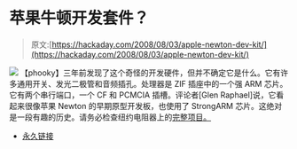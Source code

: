 # 苹果牛顿开发套件？

> 原文:[https://hackaday.com/2008/08/03/apple-newton-dev-kit/](https://hackaday.com/2008/08/03/apple-newton-dev-kit/)

![](../Images/000ecbd8faef3b5c7bb4e8d6eaec5e4b.png)
【phooky】三年前发现了这个奇怪的开发硬件，但并不确定它是什么。它有许多通用开关、发光二极管和音频插孔。处理器是 ZIF 插座中的一个强 ARM 芯片。它有两个串行端口，一个 CF 和 PCMCIA 插槽。评论者[Glen Raphael]说，它看起来很像苹果 Newton 的早期原型开发板，也使用了 StrongARM 芯片。这绝对是一段有趣的历史。请务必检查纽约电阻器上的[完整项目。](http://www.nycresistor.com/2008/08/01/help-me-id-this-device/)

*   [永久链接](http://www.nycresistor.com/2008/08/01/help-me-id-this-device/)